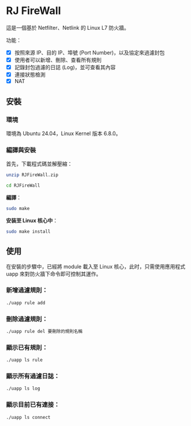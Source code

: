 # RJ FireWall

這是一個基於 Netfilter、Netlink 的 Linux L7 防火牆。

功能：
- [x] 按照來源 IP、目的 IP、埠號 (Port Number)，以及協定來過濾封包
- [x] 使用者可以新增、刪除、查看所有規則
- [x] 記錄封包過濾的日誌 (Log)，並可查看其內容
- [x] 連接狀態檢測
- [x] NAT

## 安裝

### 環境

環境為 Ubuntu 24.04，Linux Kernel 版本 6.8.0。

### 編譯與安裝

首先，下載程式碼並解壓縮：
```bash
unzip RJFireWall.zip

cd RJFireWall
```

**編譯**：
```bash
sudo make
```

**安装至 Linux 核心中**：
```bash
sudo make install
```

## 使用

在安裝的步驟中，已經將 module 載入至 Linux 核心，此时，只需使用應用程式 uapp 來對防火牆下命令即可控制其運作。

### 新增過濾規則：
```bash
./uapp rule add
```

### 刪除過濾規則：
```bash
./uapp rule del 要刪除的規則名稱
```

### 顯示已有規則：
```bash
./uapp ls rule
```

### 顯示所有過濾日誌：
```bash
./uapp ls log
```

### 顯示目前已有連接：
```bash
./uapp ls connect
```
